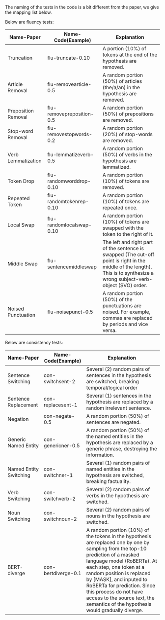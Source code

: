 The naming of the tests in the code is a bit different from the paper, we give the mapping list below.
 
Below are fluency tests:

|Name-Paper|Name-Code(Example)|Explanation|
|--|--|--|
|Truncation|flu-truncate-0.10|A portion (10%) of tokens at the end of the hypothesis are removed.|
|Article Removal|flu-removearticle-0.5|A random portion (50%) of articles (the/a/an) in the hypothesis are removed.|
|Preposition Removal|flu-removepreposition-0.5|A random portion (50%) of prepositions are removed.|
|Stop-word Removal|flu-removestopwords-0.2|A random portion (20%) of stop-words are removed.|
|Verb Lemmatization|flu-lemmatizeverb-0.5|A random portion (50%) of verbs in the hypothesis are lemmatized.|
|Token Drop|flu-randomworddrop-0.10|A random portion (10%) of tokens are removed.|
|Repeated Token|flu-randomtokenrep-0.10|A random portion (10%) of tokens are repeated once.|
|Local Swap|flu-randomlocalswap-0.10|A random portion (10%) of tokens are swapped with the token to the right of it.|
|Middle Swap|flu-sentencemiddleswap|The left and right part of the sentence is swapped (The cut-off point is right in the middle of the length). This is to synthesize a wrong subject-verb-object (SVO) order.|
|Noised Punctuation|flu-noisepunct-0.5|A random portion (50%) of the punctuations are noised. For example, commas are replaced by periods and vice versa.|

Below are consistency tests:

|Name-Paper|Name-Code(Example)|Explanation|
|--|--|--|
|Sentence Switching|con-switchsent-2|Several (2) random pairs of sentences in the hypothesis are switched, breaking temporal/logical order|
|Sentence Replacement|con-replacesent-1|Several (1) sentences in the hypothesis are replaced by a random irrelevant sentence.|
|Negation|con-negate-0.5|A random portion (50%) of sentences are negated.|
|Generic Named Entity|con-genericner-0.5|A random portion (50%) of the named entities in the hypothesis are replaced by a generic phrase, destroying the information.|
|Named Entity Switching|con-switchner-1|Several (1) random pairs of named entities in the hypothesis are switched, breaking factuality.|
|Verb Switching|con-switchverb-2|Several (2) random pairs of verbs in the hypothesis are switched.|
|Noun Switching|con-switchnoun-2|Several (2) random pairs of nouns in the hypothesis are switched.|
|BERT-diverge|con-bertdiverge-0.1|A random portion (10%) of the tokens in the hypothesis are replaced one by one by sampling from the top-10 prediction of a masked language model (RoBERTa). At each step, one token at a random position is replaced by [MASK], and inputed to RoBERTa for prediction. Since this process do not have access to the source text, the semantics of the hypothesis would gradually diverge.|